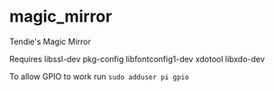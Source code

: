 # magic_mirror
Tendie's Magic Mirror

Requires libssl-dev pkg-config libfontconfig1-dev xdotool libxdo-dev

To allow GPIO to work run ```sudo adduser pi gpio```
